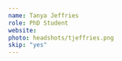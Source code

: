 ```yaml
---
name: Tanya Jeffries
role: PhD Student
website: 
photo: headshots/tjeffries.png
skip: "yes"
---
```

